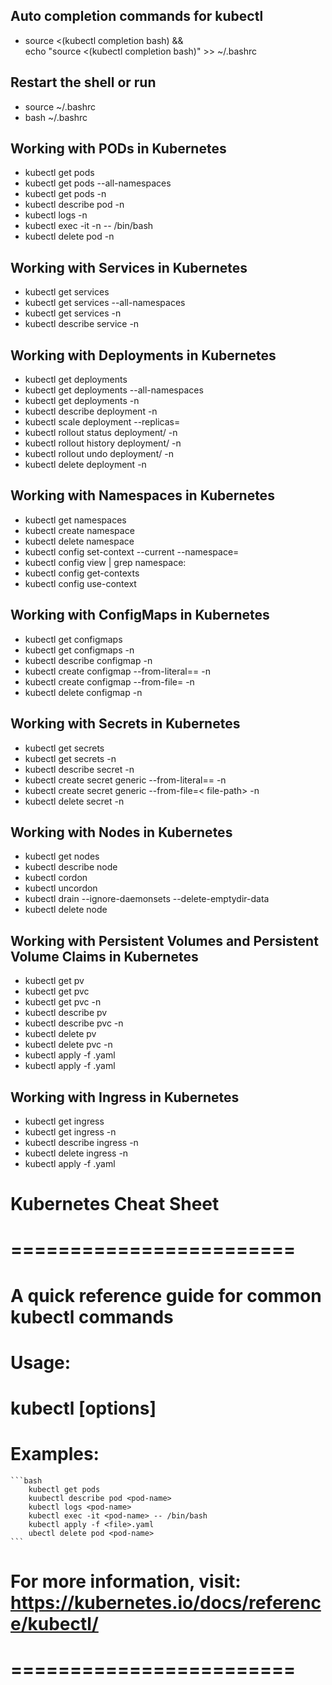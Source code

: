 ## Auto completion commands for kubectl
- source <(kubectl completion bash) && \
echo "source <(kubectl completion bash)" >> ~/.bashrc



## Restart the shell or run
- source ~/.bashrc
- bash ~/.bashrc

## Working with PODs in Kubernetes
- kubectl get pods
- kubectl get pods --all-namespaces
- kubectl get pods -n <namespace>
- kubectl describe pod <pod-name> -n <namespace>
- kubectl logs <pod-name> -n <namespace>
- kubectl exec -it <pod-name> -n <namespace> -- /bin/bash
- kubectl delete pod <pod-name> -n <namespace>

## Working with Services in Kubernetes
- kubectl get services
- kubectl get services --all-namespaces
- kubectl get services -n <namespace>
- kubectl describe service <service-name> -n <namespace>    

## Working with Deployments in Kubernetes
- kubectl get deployments
- kubectl get deployments --all-namespaces
- kubectl get deployments -n <namespace>
- kubectl describe deployment <deployment-name> -n <namespace>
- kubectl scale deployment <deployment-name> --replicas=<number-of-replicas>
- kubectl rollout status deployment/<deployment-name> -n <namespace>
- kubectl rollout history deployment/<deployment-name> -n <namespace>
- kubectl rollout undo deployment/<deployment-name> -n <namespace>  
- kubectl delete deployment <deployment-name> -n <namespace>

## Working with Namespaces in Kubernetes
- kubectl get namespaces
- kubectl create namespace <namespace-name>
- kubectl delete namespace <namespace-name>
- kubectl config set-context --current --namespace=<namespace-name>
- kubectl config view | grep namespace:
- kubectl config get-contexts
- kubectl config use-context <context-name>

## Working with ConfigMaps in Kubernetes
- kubectl get configmaps
- kubectl get configmaps -n <namespace>
- kubectl describe configmap <configmap-name> -n <namespace>
- kubectl create configmap <configmap-name> --from-literal=<key>=<value> -n <namespace>
- kubectl create configmap <configmap-name> --from-file=<file-path> -n <namespace>
- kubectl delete configmap <configmap-name> -n <namespace>

## Working with Secrets in Kubernetes
- kubectl get secrets
- kubectl get secrets -n <namespace>
- kubectl describe secret <secret-name> -n <namespace>
- kubectl create secret generic <secret-name> --from-literal=<key>=<value> -n <namespace>
- kubectl create secret generic <secret-name> --from-file=< file-path> -n <namespace>
- kubectl delete secret <secret-name> -n <namespace>

## Working with Nodes in Kubernetes
- kubectl get nodes
- kubectl describe node <node-name>
- kubectl cordon <node-name>
- kubectl uncordon <node-name>
- kubectl drain <node-name> --ignore-daemonsets --delete-emptydir-data
- kubectl delete node <node-name>       

## Working with Persistent Volumes and Persistent Volume Claims in Kubernetes
- kubectl get pv
- kubectl get pvc
- kubectl get pvc -n <namespace>        
- kubectl describe pv <pv-name>
- kubectl describe pvc <pvc-name> -n <namespace>
- kubectl delete pv <pv-name>
- kubectl delete pvc <pvc-name> -n <namespace>
- kubectl apply -f <pvc-definition-file>.yaml
- kubectl apply -f <pv-definition-file>.yaml        

## Working with Ingress in Kubernetes
- kubectl get ingress
- kubectl get ingress -n <namespace>
- kubectl describe ingress <ingress-name> -n <namespace>            
- kubectl delete ingress <ingress-name> -n <namespace>
- kubectl apply -f <ingress-definition-file>.yaml

#  Kubernetes Cheat Sheet
#  ========================
#  A quick reference guide for common kubectl commands
#  Usage:
#    kubectl <command> [options]
#  Examples:
    ```bash
        kubectl get pods
        kuubectl describe pod <pod-name>
        kubectl logs <pod-name>
        kubectl exec -it <pod-name> -- /bin/bash
        kubectl apply -f <file>.yaml
        ubectl delete pod <pod-name>
    ```
#  For more information, visit: https://kubernetes.io/docs/reference/kubectl/       
#  ========================



